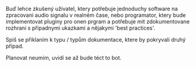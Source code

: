 Buď lehce zkušený uživatel, ktery potřebuje jednoduchy software na zpracovani audio signalu v realném čase, nebo programator, ktery bude implementovat pluginy pro onen prgram a potřebuje mit zdokumentovane rozhrani s připadnymi ukazkami a nějakymi 'best practices'.

Spiš se přiklaním k typu / typům dokumentace, ktere by pokryvali druhý připad.

Planovat neumim, uvidí se až bude téct to bot.
